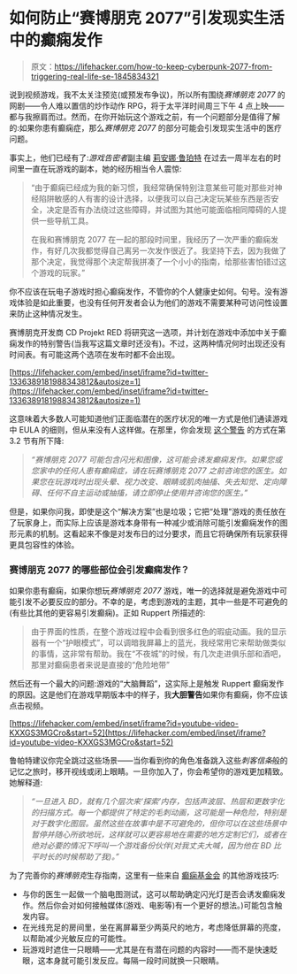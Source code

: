 # 如何防止“赛博朋克 2077”引发现实生活中的癫痫发作

> 原文：<https://lifehacker.com/how-to-keep-cyberpunk-2077-from-triggering-real-life-se-1845834321>

说到视频游戏，我不太关注预览(或预发布争议)，所以所有围绕*赛博朋克 2077* 的网剧——令人难以置信的炒作动作 RPG，将于太平洋时间周三下午 4 点上映——都与我擦肩而过。然而，在你开始玩这个游戏之前，有一个问题部分是值得了解的:如果你患有癫痫症，那么*赛博朋克 2077* 的部分可能会引发现实生活中的医疗问题。



事实上，他们已经有了:*游戏告密者*副主编 [莉安娜·鲁珀特](https://www.gameinformer.com/2020/12/07/cyberpunk-2077-epileptic-psa) 在过去一周半左右的时间里一直在玩游戏的副本，她的经历相当令人震惊:

> “由于癫痫已经成为我的新习惯，我经常确保特别注意某些可能对那些对神经陷阱敏感的人有害的设计选择，以便我可以自己决定玩某些东西是否安全，决定是否有办法绕过这些障碍，并试图为其他可能面临相同障碍的人提供一些导航工具。
> 
> 在我和赛博朋克 2077 在一起的那段时间里，我经历了一次严重的癫痫发作，有好几次我都觉得自己离另一次发作很近了。我坚持下去，因为我做了那个决定，我觉得那个决定帮我拼凑了一个小小的指南，给那些害怕错过这个游戏的玩家。”

你不应该在玩电子游戏时担心癫痫发作，不管你的个人健康史如何。句号。没有游戏体验是如此重要，也没有任何开发者会认为他们的游戏不需要某种可访问性设置来防止这种情况发生。

赛博朋克开发商 CD Projekt RED 将研究这一选项，并计划在游戏中添加中关于癫痫发作的特别警告(当我写这篇文章时还没有)。不过，这两种情况何时出现还没有时间表。有可能这两个选项在发布时都不会出现。

 [https://lifehacker.com/embed/inset/iframe?id=twitter-1336389181988343812&autosize=1](https://lifehacker.com/embed/inset/iframe?id=twitter-1336389181988343812&autosize=1) 

这意味着大多数人可能知道他们正面临潜在的医疗状况的唯一方式是他们通读游戏中 EULA 的细则，但从来没有人这样做。在那里，你会发现 [这个警告](https://www.cyberpunk.net/en/user-agreement/) 的方式在第 3.2 节有所下降:

> *“赛博朋克 2077 可能包含闪光和图像，这可能会诱发癫痫发作。如果您或您家中的任何人患有癫痫症，请在玩赛博朋克 2077 之前咨询您的医生。如果您在玩游戏时出现头晕、视力改变、眼睛或肌肉抽搐、失去知觉、定向障碍、任何不自主运动或抽搐，请立即停止使用并咨询您的医生。”*

但是，如果你问我，即使是这个“解决方案”也是垃圾；它把“处理”游戏的责任放在了玩家身上，而实际上应该是游戏本身带有一种减少或消除可能引发癫痫发作的图形元素的机制。这看起来不像是对发布日的过分要求，而且它将确保所有玩家获得更具包容性的体验。

### 赛博朋克 2077 的哪些部位会引发癫痫发作？

如果你患有癫痫，如果你想玩*赛博朋克 2077* 游戏，唯一的选择就是避免游戏中可能引发不必要反应的部分。不幸的是，考虑到游戏的主题，其中一些是不可避免的(有些比其他的更容易引发癫痫)。正如 Ruppert 所描述的:

> 由于界面的性质，在整个游戏过程中会看到很多红色的瑕疵动画。我的显示器有一个“护眼模式”，可以调暗我屏幕上的蓝光，我经常用它来帮助做类似的事情，这非常有帮助。我在“不夜城”的时候，有几次走进俱乐部和酒吧，那里对癫痫患者来说是直接的“危险地带”

然后还有一个最大的问题:游戏的“大脑舞蹈”，这实际上是触发 Ruppert 癫痫发作的原因。这是他们在游戏早期版本中的样子，我**大胆警告**如果你有癫痫，你不应该点击视频。

 [https://lifehacker.com/embed/inset/iframe?id=youtube-video-KXXGS3MGCro&start=52](https://lifehacker.com/embed/inset/iframe?id=youtube-video-KXXGS3MGCro&start=52) 

鲁帕特建议你完全跳过这些场景——当你看到你的角色准备跳入这些*刺客信条*般的记忆之旅时，移开视线或闭上眼睛。一旦你加入了，你会希望你的游戏更加精致。她解释道:

> *“一旦进入 BD，就有几个层次来‘探索’内存，包括声波层、热层和更数字化的扫描方式。每一个都提供了特定的毛刺动画，这可能是一种危险，特别是对于数字化图层。虽然这些在故事中是不可避免的，但你可以在这些场景中暂停并随心所欲地玩，这样就可以更容易地在需要的地方定制它们，或者在绝对必要的情况下呼叫一个游戏备份伙伴(对我丈夫大喊，因为他在 BD 比平时长的时候帮助了我)。”*

为了完善你的*赛博朋克*生存指南，这里有一些来自 [癫痫基金会](https://www.epilepsy.com/learn/triggers-seizures/photosensitivity-and-seizures) 的其他游戏技巧:

*   与你的医生一起做一个脑电图测试，这可以帮助确定闪光灯是否会诱发癫痫发作。然后你会对如何接触媒体(游戏、电影等)有一个更好的想法。)可能包含触发内容。
*   在光线充足的房间里，坐在离屏幕至少两英尺的地方，考虑降低屏幕的亮度，以帮助减少光敏反应的可能性。
*   玩游戏时遮住一只眼睛——尤其是在有潜在问题的内容时——而不是快速眨眼，这本身就可能引发反应。每隔一段时间就换一只眼睛。